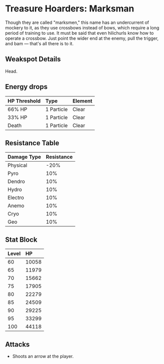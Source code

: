 # Treasure Hoarders: Marksman

Though they are called "marksmen," this name has an undercurrent of mockery to it, as they use crossbows instead of bows, which require a long period of training to use. It must be said that even hilichurls know how to operate a crossbow. Just point the wider end at the enemy, pull the trigger, and bam — that's all there is to it.

## Weakspot Details

Head.

## Energy drops

| HP Threshold | Type       | Element |
| :----------- | :--------- | :------ |
| 66% HP       | 1 Particle | Clear  |
| 33% HP       | 1 Particle | Clear  |
| Death        | 1 Particle | Clear  |

## Resistance Table

| Damage Type | Resistance |
| :---------- | :--------- |
| Physical    | -20%       |
| Pyro        | 10%        |
| Dendro      | 10%        |
| Hydro       | 10%        |
| Electro     | 10%        |
| Anemo       | 10%        |
| Cryo        | 10%        |
| Geo         | 10%        |

## Stat Block

| Level | HP    |
| :---- | :---- |
| 60    | 10058 |
| 65    | 11979 |
| 70    | 15662 |
| 75    | 17905 |
| 80    | 22279 |
| 85    | 24509 |
| 90    | 29225 |
| 95    | 33299 |
| 100   | 44118 |

## Attacks

* Shoots an arrow at the player.